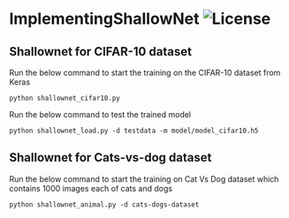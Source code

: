 # ImplementingShallowNet <img src="https://img.shields.io/badge/Kevin-D%27souza-blue.svg"  alt="License"/> 

## Shallownet for CIFAR-10 dataset
Run the below command to start the training on the CIFAR-10 dataset from Keras

`python shallownet_cifar10.py `

Run the below command to test the trained model 

`python shallownet_load.py -d testdata -m model/model_cifar10.h5`



## Shallownet for Cats-vs-dog dataset
Run the below command to start the training on Cat Vs Dog dataset which contains 1000 images each of cats and dogs

```python shallownet_animal.py -d cats-dogs-dataset```
